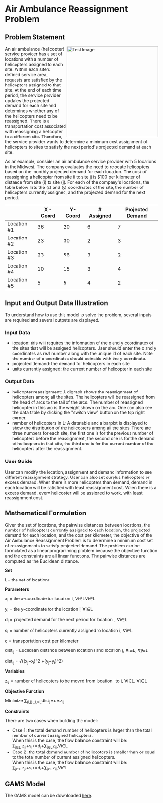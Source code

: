 <h1> 
    Air Ambulance Reassignment Problem
</h1>

<h2>
    Problem Statement
</h2>
<img src="https://neos-guide.org/sites/default/files/u2/zepper.jpg" alt="Test Image"  align='right' style="width:300px;display:inline">An air ambulance (helicopter) service provider has a set of locations with a number of helicopters assigned to each site. Within each site's defined service area, requests are satisfied by the helicopters assigned to that site. At the end of each time period, the service provider updates the projected demand for each site and determines whether any of the helicopters need to be reassigned. There is a transportation cost associated with reassigning a helicopter to a different site. Therefore, the service provider wants to determine a minimum cost assignment of helicopters to sites to satisfy the next period's projected demand at each site.

As an example, consider an air ambulance service provider with 5 locations in the Midwest. The company evaluates the need to relocate helicopters based on the monthly projected demand for each location. The cost of reassigning a helicopter from site ii to site jj is $100 per kilometer of distance from site \(i\) to site \(j\). For each of the company's locations, the table below lists the \(x\) and \(y\) coordinates of the site, the number of helicopters currently assigned, and the projected demand for the next period.

|             | X - Coord | Y-Coord | # Assigned | Projected Demand |
| ----------- | --------- | ------- | ---------- | ---------------- |
| Location #1 | 36        | 20      | 6          | 7                |
| Location #2 | 23        | 30      | 2          | 3                |
| Location #3 | 23        | 56      | 3          | 2                |
| Location #4 | 10        | 15      | 3          | 4                |
| Location #5 | 5         | 5       | 4          | 2                |

<h2> 
    Input and Output Data Illustration
</h2>

To understand how to use this model to solve the problem, several inputs are required and several outputs are displayed.

<h3>
    Input Data
</h3>

<ul>
    <li> location: this will requires the information of the x and y coordinates of the sites that will be assigned helicopters. User should enter the x and y coordinates as real number along with the unique id of each site. Note the number of x coordinates should coinside with the y coordinate.</li>
    <li>projected demand: the demand for helicopters in each site</li>
    <li>units currently assigned: the current number of helicopter in each site </li>
</ul>

<h3>
    Output Data
</h3>
<ul>
    <li>helicopter reassignment: A digraph shows the reassignment of helicopters among all the sites. The helicopters will be reassigned from the head of arcs to the tail of the arcs. The number of reassigned helicopter in this arc is the weight shown on the arc. One can also see the data table by clicking the "switch view" button on the top right corner. </li>
    <li> number of helicopters in L: A datatable and a barplot is displayed to show the distribution of the helicopters among all the sites. There are three numbers for each site, the first one is for the previous number of helicopters before the reassignment, the second one is for the demand of helicopters in that site, the third one is for the current number of the helicopters after the reassignment.</li>
</ul>
<h3>
    User Guide
</h3>

User can modify the location, assignment and demand information to see different reassignment strategy. User can also  set surplus helicopters or  excess demand. When there is more helicopters than demand, demand in each location will be satisfied with least reassignment cost. When there is a excess demand, every helicopter will be assigned to work, with least reassignment cost.







<h2>
    Mathematical Formulation
</h2>

Given the set of locations, the pairwise distances between locations, the number of helicopters currently assigned to each location, the projected demand for each location, and the cost per kilometer, the objective of the Air Ambulance Reassignment Problem is to determine a minimum cost set of reassignments to satisfy projected demand. The problem can be formulated as a linear programming problem because the objective function and the constraints are all linear functions. The pairwise distances are computed as the Euclidean distance.



**Set**

L​= the set of locations

**Parameters**

x<sub>i</sub> = the x-coordinate for location i, ∀i∈L∀i∈L

y<sub>i</sub> = the y-coordinate for the location i, ∀i∈L

d<sub>i</sub> = projected demand for the next period for location i, ∀i∈L

s<sub>i</sub> = number of helicopters currently assigned to location i, ∀i∈L

c​ = transportation cost per kilometer

dist<sub>ij</sub> = Euclidean distance between location i and location j, ∀i∈L, ∀j∈L

dist<sub>ij</sub> = √((x<sub>j</sub>−x<sub>i</sub>)^2 +(y<sub>j</sub>−y<sub>i</sub>)^2)

**Variables**

z<sub>ij</sub> = number of helicopters to be moved from location i to j, ∀i∈L, ∀j∈L

**Objective Function**

Minimize ∑<sub>(i,j)∈L×L</sub>dist<sub>ij</sub>∗c∗z<sub>ij</sub>

**Constraints**

There are two cases when building the model:

<ul> 
    <li>Case 1: the total demand number of helicopters is larger than the total number of current assigned helicopters:
    <br>When this is the case, the flow balance constraint will be:
    <br>∑<sub>j∈L</sub> z<sub>ji</sub>+s<sub>i</sub>>=d<sub>i</sub>+∑<sub>j∈L</sub>z<sub>ij</sub>,∀i∈L </li>
    <li>Case 2: the total demand number of helicopters is smaller than or equal to the total number of current assigned helicopters.
    <br>When this is the case, the flow balance constraint will be:
    <br>∑<sub>j∈L</sub> z<sub>ji</sub>+s<sub>i</sub><=d<sub>i</sub>+∑<sub>j∈L</sub>z<sub>ij</sub>,∀i∈L </li></li>
    </ul>







<h2>
    GAMS Model
</h2>

The GAMS model can be downloaded <a href="static_airambulance/AirAmbulance.gms" target="_blank">here</a>.
